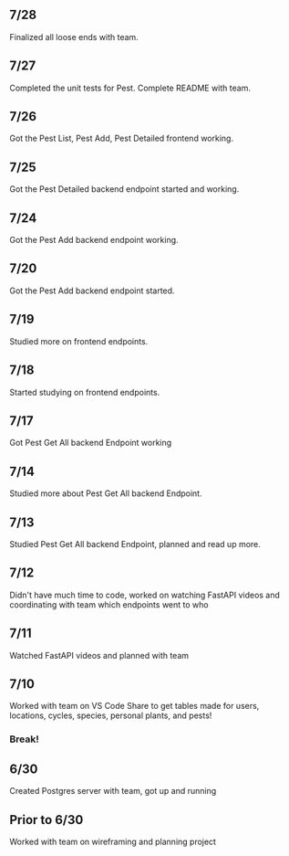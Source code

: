 ## 7/28
Finalized all loose ends with team.

## 7/27
Completed the unit tests for Pest. Complete README with team.

## 7/26
Got the Pest List, Pest Add, Pest Detailed frontend working.

## 7/25
Got the Pest Detailed backend endpoint started and working.

## 7/24
Got the Pest Add backend endpoint working.

## 7/20
Got the Pest Add backend endpoint started.

## 7/19
Studied more on frontend endpoints.

## 7/18
Started studying on frontend endpoints.

## 7/17
Got Pest Get All backend Endpoint working

## 7/14
Studied more about Pest Get All backend Endpoint.

## 7/13
Studied Pest Get All backend Endpoint, planned and read up more.

## 7/12
Didn't have much time to code, worked on watching FastAPI videos and coordinating with team which endpoints went to who

## 7/11
Watched FastAPI videos and planned with team

## 7/10
Worked with team on VS Code Share to get tables made for users, locations, cycles, species, personal plants, and pests!

### Break!

## 6/30
Created Postgres server with team, got up and running

## Prior to 6/30
Worked with team on wireframing and planning project
